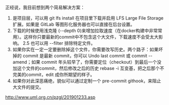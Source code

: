正经说，我目前想到两个简易解决方案：
1. 是项目层，可以用 git lfs install 在项目里下载并启用 LFS Large File Storage 扩展。如果是 GitLab 等图形化服务器也可以直接在后台设置。
2. 下载的时候使用浅克隆 (--depth 0)来增加拉取速度（在docker构建中非常常用）。这样你只要最新的commit中不包含这个大文件，下载速度不会受太大影响。
2.5 也可以用 --filter 排除特定文件。
3. 如果你实在一定一定要删除掉这个文件，你需要改写历史。两个路子：如果坏掉的 commit 是最新 commit，你可以 Undo last commit 或 commit --amend；如果 commit 年头较早了，你需要定位（checkout）到最后一个没加这个文件的commit，然后修改之后的历史 rebase -i 互变基，把之后那个不完美的commit，edit 成你所期望的样子。
4. 如果你对此深恶痛绝，貌似可以通过定制一个 pre-commit githook，来阻止大文件的提交。

http://www.uml.org.cn/pzgl/201901233.asp